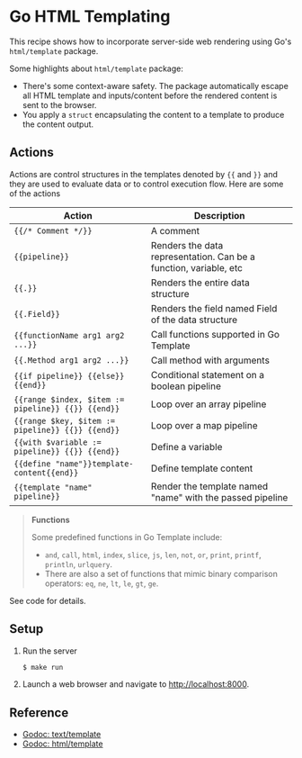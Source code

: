 # Go HTML Templating

This recipe shows how to incorporate server-side web rendering using Go's `html/template` package.

Some highlights about `html/template` package:

* There's some context-aware safety. The package automatically escape all HTML template and inputs/content before the rendered content is sent to the browser.
* You apply a `struct` encapsulating the content to a template to produce the content output.

## Actions

Actions are control structures in the templates denoted by `{{` and `}}` and they are used to evaluate data  or to control execution flow. Here are some of the actions

| Action                                             | Description                                                       |
|----------------------------------------------------|-------------------------------------------------------------------|
| `{{/* Comment */}}`                                | A comment                                                         |
| `{{pipeline}}`                                     | Renders the data representation. Can be a function, variable, etc |
| `{{.}}`                                            | Renders the entire data structure                                 |
| `{{.Field}}`                                       | Renders the field named Field of the data structure               |
| `{{functionName arg1 arg2 ...}}`                   | Call functions supported in Go Template                           |
| `{{.Method arg1 arg2 ...}}`                        | Call method with arguments                                        |
| `{{if pipeline}} {{else}} {{end}}`                 | Conditional statement on a boolean pipeline                       |
| `{{range $index, $item := pipeline}} {{}} {{end}}` | Loop over an array pipeline                                       |
| `{{range $key, $item := pipeline}} {{}} {{end}}`   | Loop over a map pipeline                                          |
| `{{with $variable := pipeline}} {{}} {{end}}`      | Define a variable                                                 |
| `{{define "name"}}template-content{{end}}`         | Define template content                                           |
| `{{template "name" pipeline}}`                     | Render the template named "name" with the passed pipeline         |

> **Functions**
>
> Some predefined functions in Go Template include:
> * `and`, `call`, `html`, `index`, `slice`, `js`, `len`, `not`, `or`, `print`, `printf`, `println`, `urlquery`.
> * There are also a set of functions that mimic binary comparison operators: `eq`, `ne`, `lt`, `le`, `gt`, `ge`.

See code for details.

## Setup

1. Run the server

   ```bash
   $ make run
   ```

2. Launch a web browser and navigate to <http://localhost:8000>.

## Reference

* [Godoc: text/template](https://godoc.org/text/template)
* [Godoc: html/template](https://godoc.org/html/template)
